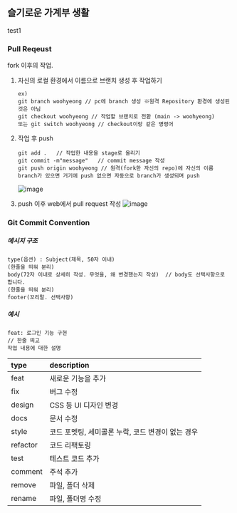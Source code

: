 ## 슬기로운 가계부 생활
test1

### Pull Reqeust
fork 이후의 작업.
1. 자신의 로컬 환경에서 이름으로 브랜치 생성 후 작업하기

   ```
   ex)
   git branch woohyeong // pc에 branch 생성 ※원격 Repository 환경에 생성된 것은 아님
   git checkout woohyeong // 작업할 브랜치로 전환 (main -> woohyeong)
   또는 git switch woohyeong // checkout이랑 같은 명령어
   ```

2. 작업 후 push

   ```
   git add .   // 작업한 내용을 stage로 올리기
   git commit -m"message"   // commit message 작성
   git push origin woohyeong // 원격(fork한 자신의 repo)에 자신의 이름 branch가 있으면 거기에 push 없으면 자동으로 branch가 생성되며 push
   ```
   ![image](https://github.com/wxxhyeong/kb-study/assets/78301292/6403b0f7-3690-425e-af89-a01eb78843ab)

3. push 이후 web에서 pull request 작성
   ![image](https://github.com/wxxhyeong/kb-study/assets/78301292/1483839a-743f-4970-9098-2d962421d6d0)



### Git Commit Convention

##### 메시지 구조
```
type(옵션) : Subject(제목, 50자 이내)
(한줄을 띄워 분리)
body(72자 이내로 상세히 작성. 무엇을, 왜 변경했는지 작성)  // body도 선택사항으로 합니다.
(한줄을 띄워 분리)
footer(꼬리말. 선택사항)
```

##### 예시
```
feat: 로그인 기능 구현
// 한줄 띄고
작업 내용에 대한 설명
```

|type|description|
|:---|:---|
|feat|새로운 기능을 추가|
|fix| 버그 수정|
|design| CSS 등 UI 디자인 변경|
|docs| 문서 수정|
|style| 코드 포멧팅, 세미콜론 누락, 코드 변경이 없는 경우|
|refactor| 코드 리팩토링|
|test| 테스트 코드 추가|
|comment| 주석 추가|
|remove| 파일, 폴더 삭제|
|rename| 파일, 폴더명 수정|
